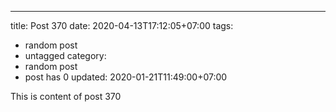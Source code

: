 ---
title: Post 370
date: 2020-04-13T17:12:05+07:00
tags:
  - random post
  - untagged
category:
  - random post
  - post has 0
updated: 2020-01-21T11:49:00+07:00

This is content of post 370